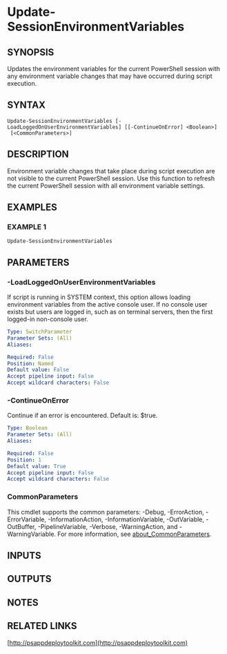 ﻿---
external help file: PSAppDeployToolkit-help.xml
Module Name: PSAppDeployToolkit
online version: http://psappdeploytoolkit.com
schema: 2.0.0
---

# Update-SessionEnvironmentVariables

## SYNOPSIS
Updates the environment variables for the current PowerShell session with any environment variable changes that may have occurred during script execution.

## SYNTAX

```
Update-SessionEnvironmentVariables [-LoadLoggedOnUserEnvironmentVariables] [[-ContinueOnError] <Boolean>]
 [<CommonParameters>]
```

## DESCRIPTION
Environment variable changes that take place during script execution are not visible to the current PowerShell session.
Use this function to refresh the current PowerShell session with all environment variable settings.

## EXAMPLES

### EXAMPLE 1
```
Update-SessionEnvironmentVariables
```

## PARAMETERS

### -LoadLoggedOnUserEnvironmentVariables
If script is running in SYSTEM context, this option allows loading environment variables from the active console user.
If no console user exists but users are logged in, such as on terminal servers, then the first logged-in non-console user.

```yaml
Type: SwitchParameter
Parameter Sets: (All)
Aliases:

Required: False
Position: Named
Default value: False
Accept pipeline input: False
Accept wildcard characters: False
```

### -ContinueOnError
Continue if an error is encountered.
Default is: $true.

```yaml
Type: Boolean
Parameter Sets: (All)
Aliases:

Required: False
Position: 1
Default value: True
Accept pipeline input: False
Accept wildcard characters: False
```

### CommonParameters
This cmdlet supports the common parameters: -Debug, -ErrorAction, -ErrorVariable, -InformationAction, -InformationVariable, -OutVariable, -OutBuffer, -PipelineVariable, -Verbose, -WarningAction, and -WarningVariable. For more information, see [about_CommonParameters](http://go.microsoft.com/fwlink/?LinkID=113216).

## INPUTS

## OUTPUTS

## NOTES

## RELATED LINKS

[http://psappdeploytoolkit.com](http://psappdeploytoolkit.com)


